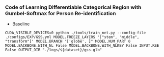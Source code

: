 ### Code of Learning Differentiable Categorical Region with Gumbel-Softmax for Person Re-identification

- Baseline

``` 
CUDA_VISIBLE_DEVICES=0 python ./tools/train_net.py --config-file ./configs/EXP/GSS.yml MODEL.FREEZE_LAYERS '["stem", "middle", "transform"]' MODEL.BRANCH "['globe', ]" MODEL.NUM_PART 0 MODEL.BACKBONE.WITH_NL False MODEL.BACKBONE.WITH_NLKEY False INPUT.RSE False OUTPUT_DIR "./logs/${dataset}/gss-glb"
```




